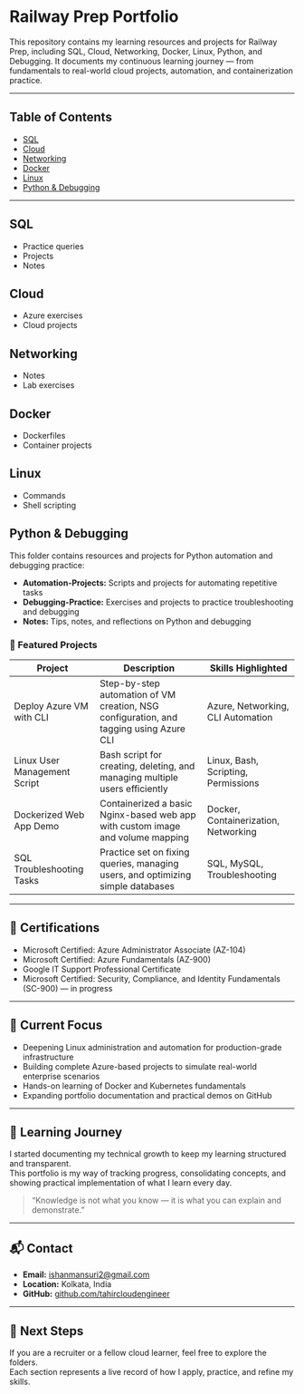 # Railway Prep Portfolio

This repository contains my learning resources and projects for Railway Prep, including SQL, Cloud, Networking, Docker, Linux, Python, and Debugging. It documents my continuous learning journey — from fundamentals to real-world cloud projects, automation, and containerization practice.

---

## Table of Contents

- [SQL](#sql)  
- [Cloud](#cloud)  
- [Networking](#networking)  
- [Docker](#docker)  
- [Linux](#linux)  
- [Python & Debugging](#python--debugging)  

---

## SQL
- Practice queries  
- Projects  
- Notes  

## Cloud
- Azure exercises  
- Cloud projects  

## Networking
- Notes  
- Lab exercises  

## Docker
- Dockerfiles  
- Container projects  

## Linux
- Commands  
- Shell scripting  

## Python & Debugging
This folder contains resources and projects for Python automation and debugging practice:

- **Automation-Projects:** Scripts and projects for automating repetitive tasks  
- **Debugging-Practice:** Exercises and projects to practice troubleshooting and debugging  
- **Notes:** Tips, notes, and reflections on Python and debugging  

### 📌 Featured Projects

| Project | Description | Skills Highlighted |
|---------|-------------|------------------|
| Deploy Azure VM with CLI | Step-by-step automation of VM creation, NSG configuration, and tagging using Azure CLI | Azure, Networking, CLI Automation |
| Linux User Management Script | Bash script for creating, deleting, and managing multiple users efficiently | Linux, Bash, Scripting, Permissions |
| Dockerized Web App Demo | Containerized a basic Nginx-based web app with custom image and volume mapping | Docker, Containerization, Networking |
| SQL Troubleshooting Tasks | Practice set on fixing queries, managing users, and optimizing simple databases | SQL, MySQL, Troubleshooting |

---

## 🎯 Certifications
- Microsoft Certified: Azure Administrator Associate (AZ-104)  
- Microsoft Certified: Azure Fundamentals (AZ-900)  
- Google IT Support Professional Certificate  
- Microsoft Certified: Security, Compliance, and Identity Fundamentals (SC-900) — in progress  

---

## 🚀 Current Focus
- Deepening Linux administration and automation for production-grade infrastructure  
- Building complete Azure-based projects to simulate real-world enterprise scenarios  
- Hands-on learning of Docker and Kubernetes fundamentals  
- Expanding portfolio documentation and practical demos on GitHub  

---

## 🧠 Learning Journey
I started documenting my technical growth to keep my learning structured and transparent.  
This portfolio is my way of tracking progress, consolidating concepts, and showing practical implementation of what I learn every day.

> “Knowledge is not what you know — it is what you can explain and demonstrate.”

---

## 📬 Contact
- **Email:** ishanmansuri2@gmail.com  
- **Location:** Kolkata, India  
- **GitHub:** [github.com/tahircloudengineer](https://github.com/tahircloudengineer)

---

## 🌱 Next Steps
If you are a recruiter or a fellow cloud learner, feel free to explore the folders.  
Each section represents a live record of how I apply, practice, and refine my skills.
